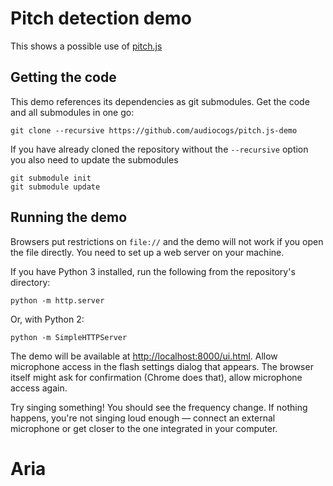 # Pitch detection demo

This shows a possible use of [pitch.js](https://github.com/audiocogs/pitch.js)


## Getting the code

This demo references its dependencies as git submodules. Get the code and all submodules in one go:

    git clone --recursive https://github.com/audiocogs/pitch.js-demo

If you have already cloned the repository without the `--recursive` option you also need to update the submodules

    git submodule init
    git submodule update


## Running the demo

Browsers put restrictions on `file://` and the demo will not work if you open the file directly. You need to set up a web server on your machine.

If you have Python 3 installed, run the following from the repository's directory:

    python -m http.server

Or, with Python 2:

    python -m SimpleHTTPServer

The demo will be available at <http://localhost:8000/ui.html>. Allow microphone access in the flash settings dialog that appears. The browser itself might ask for confirmation (Chrome does that), allow microphone access again.

Try singing something! You should see the frequency change. If nothing happens, you're not singing loud enough — connect an external microphone or get closer to the one integrated in your computer.

# Aria
